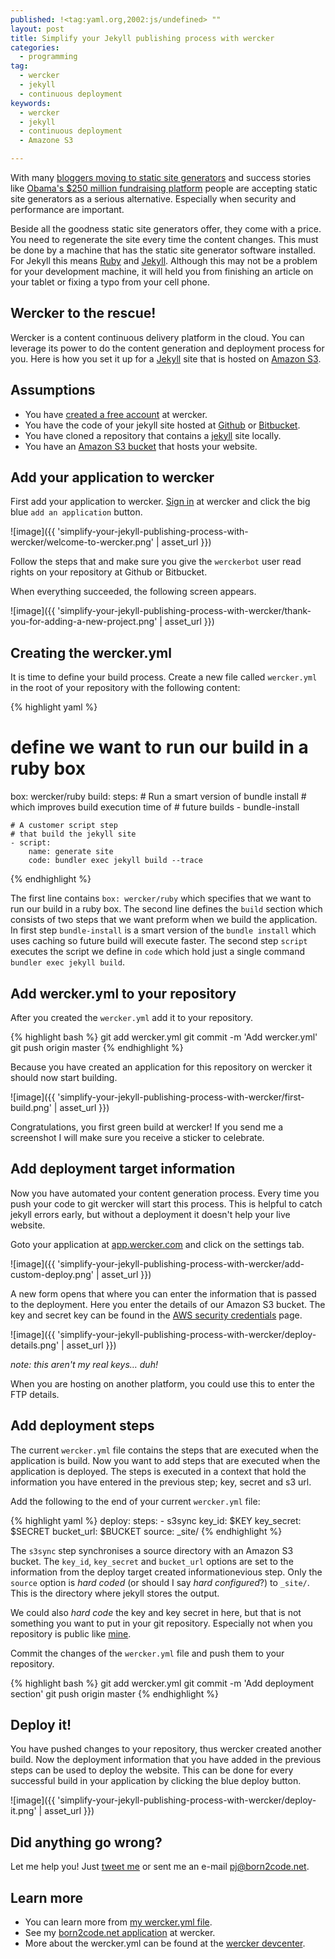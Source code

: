 ```yaml
---
published: !<tag:yaml.org,2002:js/undefined> ""
layout: post
title: Simplify your Jekyll publishing process with wercker
categories: 
  - programming
tag: 
  - wercker
  - jekyll
  - continuous deployment
keywords: 
  - wercker
  - jekyll
  - continuous deployment
  - Amazone S3

---
```


With many [bloggers moving to static site generators](https://www.google.nl/search?q=popular+bloggers+moving+to+jekyll) and success stories like [Obama's $250 million fundraising platform](http://kylerush.net/blog/meet-the-obama-campaigns-250-million-fundraising-platform/) people are accepting static site generators as a serious alternative. Especially when security and performance are important.

Beside all the goodness static site generators offer, they come with a price. You need to regenerate the site every time the content changes. This must be done by a machine that has the static site generator software installed. For Jekyll this means [Ruby](http://www.ruby-lang.org/) and [Jekyll](http://jekyllrb.com). Although this may not be a problem for your development machine, it will held you from finishing an article on your tablet or fixing a typo from your cell phone.

## Wercker to the rescue!

Wercker is a content continuous delivery platform in the cloud. You can leverage its power to do the content generation and deployment process for you. Here is how you set it up for a [Jekyll](http://jekyllrb.com) site that is hosted on [Amazon S3](http://aws.amazon.com/s3/).

## Assumptions

* You have [created a free account](https://app.wercker.com/users/new/) at wercker.
* You have the code of your jekyll site hosted at [Github](http://github.com) or [Bitbucket](http://bitbucket.com).
* You have cloned a repository that contains a [jekyll](http://jekyllrb.com) site locally.
* You have an [Amazon S3 bucket](http://docs.aws.amazon.com/AmazonS3/latest/dev/HostingWebsiteOnS3Setup.html) that hosts your website.

## Add your application to wercker

First add your application to wercker. [Sign in](http://app.wercker.com/) at wercker and click the big blue `add an application` button.

![image]({{ 'simplify-your-jekyll-publishing-process-with-wercker/welcome-to-wercker.png' | asset_url }})

Follow the steps that and make sure you give the `werckerbot` user read rights on your repository at Github or Bitbucket.

When everything succeeded, the following screen appears.

![image]({{ 'simplify-your-jekyll-publishing-process-with-wercker/thank-you-for-adding-a-new-project.png' | asset_url }})

## Creating the wercker.yml
It is time to define your build process. Create a new file called `wercker.yml` in the root of your repository with the following content:

{% highlight yaml %}
# define we want to run our build in a ruby box
box: wercker/ruby
build:
  steps:
    # Run a smart version of bundle install
    # which improves build execution time of
    # future builds
    - bundle-install

    # A customer script step
    # that build the jekyll site
    - script:
        name: generate site
        code: bundler exec jekyll build --trace
{% endhighlight %}

The first line contains `box: wercker/ruby` which specifies that we want to run our build in a ruby box.
The second line defines the `build` section which consists of two steps that we want preform when we build the application. In first step `bundle-install` is a smart version of the `bundle install` which uses caching so future build will execute faster. The second step `script` executes the script we define in `code` which hold just a single command `bundler exec jekyll build`.

## Add wercker.yml to your repository

After you created the `wercker.yml` add it to your repository.

{% highlight bash %}
git add wercker.yml
git commit -m 'Add wercker.yml'
git push origin master
{% endhighlight %}

Because you have created an application for this repository on wercker it should now start building.

![image]({{ 'simplify-your-jekyll-publishing-process-with-wercker/first-build.png' | asset_url }})

Congratulations, you first green build at wercker! If you send me a screenshot I will make sure you receive a sticker to celebrate.

## Add deployment target information
Now you have automated your content generation process. Every time you push your code to git wercker will start this process. This is helpful to catch jekyll errors early, but without a deployment it doesn't help your live website.

Goto your application at [app.wercker.com](https://app.wercker.com) and click on the settings tab.

![image]({{ 'simplify-your-jekyll-publishing-process-with-wercker/add-custom-deploy.png' | asset_url }})

A new form opens that where you can enter the information that is passed to the deployment. Here you enter the details of our Amazon S3 bucket. The key and secret key can be found in the [AWS security credentials](https://portal.aws.amazon.com/gp/aws/securityCredentials) page.

![image]({{ 'simplify-your-jekyll-publishing-process-with-wercker/deploy-details.png' | asset_url }})

_note: this aren't my real keys… duh!_

When you are hosting on another platform, you could use this to enter the FTP details.

## Add deployment steps
The current `wercker.yml` file contains the steps that are executed when the application is build. Now you want to add steps that are executed when the application is deployed. The steps is executed in a context that hold the information you have entered in the previous step; key, secret and s3 url.

Add the following to the end of your current `wercker.yml` file:

{% highlight yaml %}
deploy:
  steps:
    - s3sync
        key_id: $KEY
        key_secret: $SECRET
        bucket_url: $BUCKET
        source: _site/
{% endhighlight %}

The `s3sync` step synchronises a source directory with an Amazon S3 bucket. The `key_id`, `key_secret` and `bucket_url` options are set to the information from the deploy target created informationevious step. Only the `source` option is _hard coded_ (or should I say _hard configured_?) to `_site/`. This is the directory where jekyll stores the output.

We could also _hard code_ the key and key secret in here, but that is not something you want to put in your git repository. Especially not when you repository is public like [mine](https://github.com/pjvds/born2code.net).

Commit the changes of the `wercker.yml` file and push them to your repository.

{% highlight bash %}
git add wercker.yml
git commit -m 'Add deployment section'
git push origin master
{% endhighlight %}

## Deploy it!
You have pushed changes to your repository, thus wercker created another build. Now the deployment information that you have added in the previous steps can be used to deploy the website. This can be done for every successful build in your application by clicking the blue deploy button.

![image]({{ 'simplify-your-jekyll-publishing-process-with-wercker/deploy-it.png' | asset_url }})

## Did anything go wrong?
Let me help you! Just [tweet me](http://twitter.com/pjvds) or sent me an e-mail [pj@born2code.net](mailto:pj@born2code.net).

## Learn more

* You can learn more from [my wercker.yml file](https://github.com/pjvds/born2code.net/blob/master/wercker.yml).
* See my [born2code.net application](https://app.wercker.com/#project/5198a619a4dd999717000331) at wercker.
* More about the wercker.yml can be found at the [wercker devcenter](http://devcenter.wercker.com/articles/werckeryml/).

